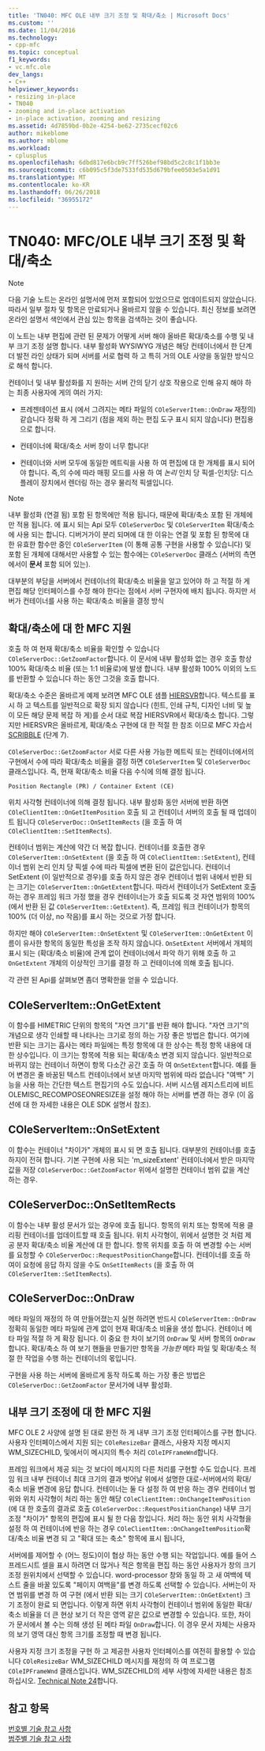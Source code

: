 ```yaml
---
title: 'TN040: MFC OLE 내부 크기 조정 및 확대/축소 | Microsoft Docs'
ms.custom: ''
ms.date: 11/04/2016
ms.technology:
- cpp-mfc
ms.topic: conceptual
f1_keywords:
- vc.mfc.ole
dev_langs:
- C++
helpviewer_keywords:
- resizing in-place
- TN040
- zooming and in-place activation
- in-place activation, zooming and resizing
ms.assetid: 4d7859bd-0b2e-4254-be62-2735cecf02c6
author: mikeblome
ms.author: mblome
ms.workload:
- cplusplus
ms.openlocfilehash: 6dbd817e6bcb9c7ff526bef98bd5c2c8c1f1bb3e
ms.sourcegitcommit: c6b095c5f3de7533fd535d679bfee0503e5a1d91
ms.translationtype: MT
ms.contentlocale: ko-KR
ms.lasthandoff: 06/26/2018
ms.locfileid: "36955172"
---
```

# <a name="tn040-mfcole-in-place-resizing-and-zooming"></a>TN040: MFC/OLE 내부 크기 조정 및 확대/축소
> [!NOTE]
>  다음 기술 노트는 온라인 설명서에 먼저 포함되어 있었으므로 업데이트되지 않았습니다. 따라서 일부 절차 및 항목은 만료되거나 올바르지 않을 수 있습니다. 최신 정보를 보려면 온라인 설명서 색인에서 관심 있는 항목을 검색하는 것이 좋습니다.  
  
 이 노트는 내부 편집에 관련 된 문제가 어떻게 서버 해야 올바른 확대/축소를 수행 및 내부 크기 조정 설명 합니다. 내부 활성화 WYSIWYG 개념은 해당 컨테이너에서 한 단계 더 발전 라인 상태가 되며 서버를 서로 협력 하 고 특히 거의 OLE 사양을 동일한 방식으로 해석 합니다.  
  
 컨테이너 및 내부 활성화를 지 원하는 서버 간의 닫기 상호 작용으로 인해 유지 해야 하는 최종 사용자에 게의 여러 가지:  
  
-   프레젠테이션 표시 (에서 그려지는 메타 파일의 `COleServerItem::OnDraw` 재정의) 같습니다 정확 하 게 그리기 (점을 제외 하는 편집 도구 표시 되지 않습니다) 편집용으로 합니다.  
  
-   컨테이너에 확대/축소 서버 창이 너무 합니다!  
  
-   컨테이너와 서버 모두에 동일한 메트릭을 사용 하 여 편집에 대 한 개체를 표시 되어야 합니다. 즉,의 수에 따라 매핑 모드를 사용 하 여 *논리* 인치 당 픽셀-인치당: 디스플레이 장치에서 렌더링 하는 경우 물리적 픽셀입니다.  
  
> [!NOTE]
>  내부 활성화 (연결 됨) 포함 된 항목에만 적용 됩니다, 때문에 확대/축소 포함 된 개체에만 적용 됩니다. 에 표시 되는 Api 모두 `COleServerDoc` 및 `COleServerItem` 확대/축소에 사용 되는 합니다. 디버거가이 분리 되며에 대 한 이유는 연결 및 포함 된 항목에 대 한 유효한 함수만 중인 `COleServerItem` (이 통해 공통 구현을 사용할 수 있습니다) 및 포함 된 개체에 대해서만 사용할 수 있는 함수에는 `COleServerDoc` 클래스 (서버의 측면에서이 **문서** 포함 되어 있는).  
  
 대부분의 부담을 서버에서 컨테이너의 확대/축소 비율을 알고 있어야 하 고 적절 하 게 편집 해당 인터페이스를 수정 해야 한다는 점에서 서버 구현자에 배치 됩니다. 하지만 서버가 컨테이너를 사용 하는 확대/축소 비율을 결정 방식  
  
## <a name="mfc-support-for-zooming"></a>확대/축소에 대 한 MFC 지원  
 호출 하 여 현재 확대/축소 비율을 확인할 수 있습니다 `COleServerDoc::GetZoomFactor`합니다. 이 문서에 내부 활성화 없는 경우 호출 항상 100% 확대/축소 비율 (또는 1:1 비율로)에 발생 합니다. 내부 활성화 100% 이외의 노드를 반환할 수 있습니다 하는 동안 그것을 호출 합니다.  
  
 확대/축소 수준은 올바르게 예제 보려면 MFC OLE 샘플 [HIERSVR](../visual-cpp-samples.md)합니다. 텍스트를 표시 하 고 텍스트를 일반적으로 확장 되지 않습니다 (힌트, 인쇄 규칙, 디자인 너비 및 높이 모든 해당 문제 복잡 하 게)를 순서 대로 복잡 HIERSVR에서 확대/축소 합니다. 그렇지만 HIERSVR은 올바르게, 확대/축소 구현에 대 한 적절 한 참조 이므로 MFC 자습서 [SCRIBBLE](../visual-cpp-samples.md) (단계 7).  
  
 `COleServerDoc::GetZoomFactor` 서로 다른 사용 가능한 메트릭 또는 컨테이너에서의 구현에서 수에 따라 확대/축소 비율을 결정 하면 `COleServerItem` 및 `COleServerDoc` 클래스입니다. 즉, 현재 확대/축소 비율 다음 수식에 의해 결정 됩니다.  
  
```  
Position Rectangle (PR) / Container Extent (CE)  
```  
  
 위치 사각형 컨테이너에 의해 결정 됩니다. 내부 활성화 동안 서버에 반환 하면 `COleClientItem::OnGetItemPosition` 호출 되 고 컨테이너 서버의 호출 될 때 업데이트 됩니다 `COleServerDoc::OnSetItemRects` (을 호출 하 여 `COleClientItem::SetItemRects`).  
  
 컨테이너 범위는 계산에 약간 더 복잡 합니다. 컨테이너를 호출한 경우 `COleServerItem::OnSetExtent` (을 호출 하 여 `COleClientItem::SetExtent`), 컨테이너 범위 논리 인치 당 픽셀 수에 따라 픽셀에 변환 된이 값은입니다. 컨테이너 SetExtent (이 일반적으로 경우)를 호출 하지 않은 경우 컨테이너 범위 내에서 반환 되는 크기는 `COleServerItem::OnGetExtent`합니다. 따라서 컨테이너가 SetExtent 호출 하는 경우 프레임 워크 가정 했을 경우 컨테이너는가 호출 되도록 것 자연 범위의 100% (에서 반환 된 값 `COleServerItem::GetExtent`). 즉, 프레임 워크 컨테이너가 항목의 100% (더 이상, no 작음)를 표시 하는 것으로 가정 합니다.  
  
 하지만 해야 `COleServerItem::OnSetExtent` 및 `COleServerItem::OnGetExtent` 이름이 유사한 항목의 동일한 특성을 조작 하지 않습니다. `OnSetExtent` 서버에서 개체의 표시 되는 (확대/축소 비율)에 관계 없이 컨테이너에서 파악 하기 위해 호출 하 고 `OnGetExtent` 개체의 이상적인 크기를 결정 하 고 컨테이너에 의해 호출 됩니다.  
  
 각 관련 된 Api를 살펴보면 좀더 명확한을 얻을 수 있습니다.  
  
## <a name="coleserveritemongetextent"></a>COleServerItem::OnGetExtent  
 이 함수를 HIMETRIC 단위의 항목의 "자연 크기"를 반환 해야 합니다. "자연 크기"의 개념으로 생각 인쇄할 때 나타나는 크기로 정의 하는 가장 좋은 방법은 합니다. 여기에 반환 되는 크기는 흡사는 메타 파일에는 특정 항목에 대 한 상수는 특정 항목 내용에 대 한 상수입니다. 이 크기는 항목에 적용 되는 확대/축소 변경 되지 않습니다. 일반적으로 바뀌지 않는 컨테이너 하면이 항목 다소간 공간 호출 하 여 `OnSetExtent`합니다. 예를 들어 변경은 줄 바꿈된 텍스트 컨테이너에서 보낸 마지막 범위에 따라 없습니다 "여백" 기능을 사용 하는 간단한 텍스트 편집기의 수도 있습니다. 서버 시스템 레지스트리에 비트 OLEMISC_RECOMPOSEONRESIZE을 설정 해야 하는 서버를 변경 하는 경우 (이 옵션에 대 한 자세한 내용은 OLE SDK 설명서 참조).  
  
## <a name="coleserveritemonsetextent"></a>COleServerItem::OnSetExtent  
 이 함수는 컨테이너 "차이가" 개체의 표시 되 면 호출 됩니다. 대부분의 컨테이너를 호출 하지이 전혀 합니다. 기본 구현에 사용 되는 'm_sizeExtent' 컨테이너에서 받은 마지막 값을 저장 `COleServerDoc::GetZoomFactor` 위에서 설명한 컨테이너 범위 값을 계산 하는 경우.  
  
## <a name="coleserverdoconsetitemrects"></a>COleServerDoc::OnSetItemRects  
 이 함수는 내부 활성 문서가 있는 경우에 호출 됩니다. 항목의 위치 또는 항목에 적용 클리핑 컨테이너를 업데이트할 때 호출 됩니다. 위치 사각형이, 위에서 설명한 것 처럼 제공 분자 확대/축소 비율 계산에 대 한 합니다. 항목 위치를 호출 하 여 변경할 수는 서버를 요청할 수 `COleServerDoc::RequestPositionChange`합니다. 컨테이너를 호출 하 여이 요청에 응답 하지 않을 수도 `OnSetItemRects` (을 호출 하 여 `COleServerItem::SetItemRects`).  
  
## <a name="coleserverdocondraw"></a>COleServerDoc::OnDraw  
 메타 파일의 재정의 하 여 만들어졌는지 실현 하려면 반드시 `COleServerItem::OnDraw` 정확히 동일한 메타 파일에 관계 없이 현재 확대/축소 비율을 생성 합니다. 컨테이너 메타 파일 적절 하 게 확장 됩니다. 이 중요 한 차이 보기의 `OnDraw` 및 서버 항목의 `OnDraw`합니다. 확대/축소 하 여 보기 핸들을 만들기만 항목을 *가능한* 메타 파일 및 확대/축소 적절 한 작업을 수행 하는 컨테이너의 몫입니다.  
  
 구현을 사용 하는 서버에 올바르게 동작 하도록 하는 가장 좋은 방법은 `COleServerDoc::GetZoomFactor` 문서가에 내부 활성화.  
  
## <a name="mfc-support-for-in-place-resizing"></a>내부 크기 조정에 대 한 MFC 지원  
 MFC OLE 2 사양에 설명 된 대로 완전 하 게 내부 크기 조정 인터페이스를 구현 합니다. 사용자 인터페이스에서 지원 되는 `COleResizeBar` 클래스, 사용자 지정 메시지 WM_SIZECHILD, 및에서이 메시지의 특수 처리 `COleIPFrameWnd`합니다.  
  
 프레임 워크에서 제공 되는 것 보다이 메시지의 다른 처리를 구현할 수도 있습니다. 프레임 워크 내부 컨테이너 최대 크기의 결과 벗어날 위에서 설명한 대로-서버에서의 확대/축소 비율 변경에 응답 합니다. 컨테이너는 둘 다 설정 하 여 반응 하는 경우 컨테이너 범위와 위치 사각형이 처리 하는 동안 해당 `COleClientItem::OnChangeItemPosition` (에 대 한 호출의 결과로 호출 `COleServerDoc::RequestPositionChange`) 내부 크기 조정 "차이가" 항목의 편집에 표시 될 한 다음 창입니다. 처리 하는 동안 위치 사각형을 설정 하 여 컨테이너에 반응 하는 경우 `COleClientItem::OnChangeItemPosition`확대/축소 비율 변경 되 고 "확대 또는 축소" 항목에 표시 됩니다,  
  
 서버에를 제어할 수 (어느 정도)이이 협상 하는 동안 수행 되는 작업입니다. 예를 들어 스프레드시트 셀을 표시 하려면 더 많거나 적은 항목을 편집 하는 동안 사용자가 창의 크기 조정 원위치에서 선택할 수 있습니다. word-processor 창와 동일 하 고 새 여백에 텍스트 줄을 바꿀 있도록 "페이지 여백을"를 변경 하도록 선택할 수 있습니다. 서버는이 자연 범위를 변경 하 여 구현 (에서 반환 되는 크기 `COleServerItem::OnGetExtent`) 크기 조정이 완료 되 면입니다. 이렇게 하면 위치 사각형이 컨테이너 범위에 동일한 확대/축소 비율을 더 큰 현상 보기 더 작은 영역 같은 값으로 변경할 수 있습니다. 또한, 차이가 문서에서 볼 수는 의해 생성 된 메타 파일 `OnDraw`합니다. 이 경우 문서 자체는 사용자의 보기 영역 대신 항목 크기를 조정할 때 변경 됩니다.  
  
 사용자 지정 크기 조정을 구현 하 고 제공한 사용자 인터페이스를 여전히 활용할 수 있습니다 `COleResizeBar` WM_SIZECHILD 메시지를 재정의 하 여 프로그램 `COleIPFrameWnd` 클래스입니다. WM_SIZECHILD의 세부 사항에 자세한 내용은 참조 하십시오. [Technical Note 24](../mfc/tn024-mfc-defined-messages-and-resources.md)합니다.  
  
## <a name="see-also"></a>참고 항목  
 [번호별 기술 참고 사항](../mfc/technical-notes-by-number.md)   
 [범주별 기술 참고 사항](../mfc/technical-notes-by-category.md)

